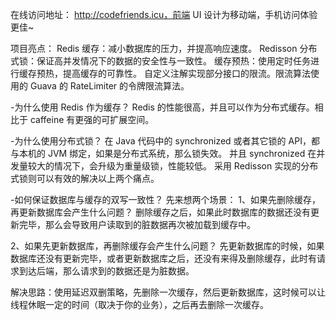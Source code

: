在线访问地址： http://codefriends.icu，前端 UI 设计为移动端，手机访问体验更佳~


项目亮点：
Redis 缓存：减小数据库的压力，并提高响应速度。
Redisson 分布式锁：保证高并发情况下的数据的安全性与一致性。
缓存预热：使用定时任务进行缓存预热，提高缓存的可靠性。
自定义注解实现部分接口的限流。限流算法使用的 Guava 的 RateLimiter 的令牌限流算法。

-为什么使用 Redis 作为缓存？
Redis 的性能很高，并且可以作为分布式缓存。相比于 caffeine 有更强的可扩展空间。

-为什么使用分布式锁？
在 Java 代码中的 synchronized 或者其它锁的 API，都与本机的 JVM 绑定，如果是分布式系统，那么锁失效。
并且 synchronized 在并发量较大的情况下，会升级为重量级锁，性能较低。
采用 Redisson 实现的分布式锁则可以有效的解决以上两个痛点。

-如何保证数据库与缓存的双写一致性？
先来想两个场景：
1、如果先删除缓存，再更新数据库会产生什么问题？
   删除缓存之后，如果此时数据库的数据还没有更新完毕，那么会导致用户读取到的脏数据再次被加载到缓存中。

2、如果先更新数据库，再删除缓存会产生什么问题？
   先更新数据库的时候，如果数据库还没有更新完毕，或者更新数据库之后，还没有来得及删除缓存，此时有请求到达后端，那么请求到的数据还是为脏数据。

解决思路：使用延迟双删策略，先删除一次缓存，然后更新数据库，这时候可以让线程休眠一定的时间（取决于你的业务），之后再去删除一次缓存。
